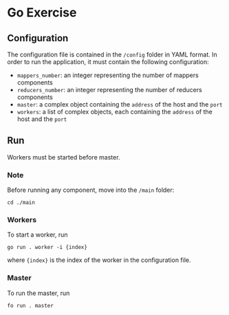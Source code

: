 # Go Exercise
## Configuration
The configuration file is contained in the `/config` folder in YAML format. In order to run the application,
it must contain the following configuration:
- `mappers_number`: an integer representing the number of mappers components
- `reducers_number`: an integer representing the number of reducers components
- `master`: a complex object containing the `address` of the host and the `port`
- `workers`: a list of complex objects, each containing the `address` of the host and the `port`
## Run
Workers must be started before master.
### Note
Before running any component, move into the `/main` folder:
```
cd ./main
```
### Workers
To start a worker, run
```
go run . worker -i {index}
```
where `{index}` is the index of the worker in the configuration file.
### Master
To run the master, run
```
fo run . master
```